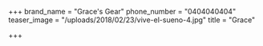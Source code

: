 +++
brand_name = "Grace's Gear"
phone_number = "0404040404"
teaser_image = "/uploads/2018/02/23/vive-el-sueno-4.jpg"
title = "Grace"

+++
